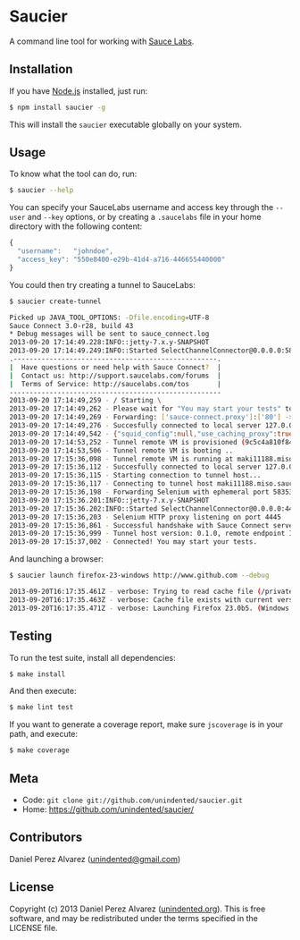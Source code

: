 # Saucier

A command line tool for working with [Sauce Labs](http://saucelabs.com).


## Installation

If you have [Node.js](http://nodejs.org/) installed, just run:

```sh
$ npm install saucier -g
```

This will install the `saucier` executable globally on your system.


## Usage

To know what the tool can do, run:

```sh
$ saucier --help
```

You can specify your SauceLabs username and access key through the `--user` and `--key` options, or by creating a `.saucelabs` file in your home directory with the following content:

```js
{
  "username":   "johndoe",
  "access_key": "550e8400-e29b-41d4-a716-446655440000"
}
```

You could then try creating a tunnel to SauceLabs:

```sh
$ saucier create-tunnel

Picked up JAVA_TOOL_OPTIONS: -Dfile.encoding=UTF-8
Sauce Connect 3.0-r28, build 43
* Debug messages will be sent to sauce_connect.log
2013-09-20 17:14:49.228:INFO::jetty-7.x.y-SNAPSHOT
2013-09-20 17:14:49.249:INFO::Started SelectChannelConnector@0.0.0.0:58347
.---------------------------------------------------.
|  Have questions or need help with Sauce Connect?  |
|  Contact us: http://support.saucelabs.com/forums  |
|  Terms of Service: http://saucelabs.com/tos       |
-----------------------------------------------------
2013-09-20 17:14:49,259 - / Starting \
2013-09-20 17:14:49,262 - Please wait for "You may start your tests" to start your tests.
2013-09-20 17:14:49,269 - Forwarding: ['sauce-connect.proxy']:['80'] -> 127.0.0.1:['58347']
2013-09-20 17:14:49,276 - Succesfully connected to local server 127.0.0.1:58347 in 3ms
2013-09-20 17:14:49,542 - {"squid_config":null,"use_caching_proxy":true,"metadata":{"PythonVersion":"2.5.1","OwnerHost":"127.0.0.1","Release":"3.0-r28","OwnerPorts":["58347"],"Ports":["80"],"Platform":"Java-1.7.0_15-Java_HotSpot-TM-_64-Bit_Server_VM,_23.7-b01,_Oracle_Corporation-on-Mac_OS_X-10.8.4-x86_64","Build":"43","ScriptRelease":43,"ScriptName":"sauce_connect"},"use_kgp":true,"tunnel_identifier":"","shared_tunnel":false,"fast_fail_regexps":null,"ssh_port":443,"direct_domains":null,"domain_names":["sauce-connect.proxy"]}
2013-09-20 17:14:53,252 - Tunnel remote VM is provisioned (9c5c4a810f844aff9dbc956f8feac996)
2013-09-20 17:14:53,506 - Tunnel remote VM is booting ..
2013-09-20 17:15:36,098 - Tunnel remote VM is running at maki11188.miso.saucelabs.com
2013-09-20 17:15:36,112 - Succesfully connected to local server 127.0.0.1:58347 in 0ms
2013-09-20 17:15:36,115 - Starting connection to tunnel host...
2013-09-20 17:15:36,117 - Connecting to tunnel host maki11188.miso.saucelabs.com as dalvarez
2013-09-20 17:15:36,198 - Forwarding Selenium with ephemeral port 58353
2013-09-20 17:15:36.201:INFO::jetty-7.x.y-SNAPSHOT
2013-09-20 17:15:36.202:INFO::Started SelectChannelConnector@0.0.0.0:4445
2013-09-20 17:15:36,203 - Selenium HTTP proxy listening on port 4445
2013-09-20 17:15:36,861 - Successful handshake with Sauce Connect server
2013-09-20 17:15:36,999 - Tunnel host version: 0.1.0, remote endpoint ID: 52886b33e6bc4062a91682b58101e671
2013-09-20 17:15:37,002 - Connected! You may start your tests.
```

And launching a browser:

```sh
$ saucier launch firefox-23-windows http://www.github.com --debug

2013-09-20T16:17:35.461Z - verbose: Trying to read cache file (/private/var/folders/89/vy7z378x3gg868p15lkpdj6r0000gp/T/saucelabs_cache.json)
2013-09-20T16:17:35.463Z - verbose: Cache file exists with current version (0.1.0)
2013-09-20T16:17:35.471Z - verbose: Launching Firefox 23.0b5. (Windows 2003)
```


## Testing

To run the test suite, install all dependencies:

```sh
$ make install
```

And then execute:

```sh
$ make lint test
```

If you want to generate a coverage report, make sure `jscoverage` is in your path, and execute:

```sh
$ make coverage
```


## Meta

* Code: `git clone git://github.com/unindented/saucier.git`
* Home: <https://github.com/unindented/saucier/>


## Contributors

Daniel Perez Alvarez ([unindented@gmail.com](mailto:unindented@gmail.com))


## License

Copyright (c) 2013 Daniel Perez Alvarez ([unindented.org](https://unindented.org/)). This is free software, and may be redistributed under the terms specified in the LICENSE file.
